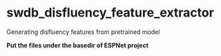 # swdb_disfluency_feature_extractor
Generating disfluency features from pretrained model

**Put the files under the basedir of ESPNet project**
